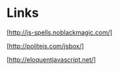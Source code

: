 Links
=====

[http://js-spells.noblackmagic.com/]

[http://politejs.com/jsbox/]

[http://eloquentjavascript.net/]